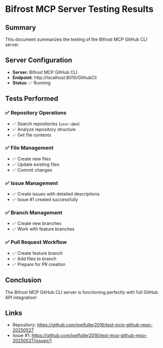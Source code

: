 # Bifrost MCP Server Testing Results

## Summary
This document summarizes the testing of the Bifrost MCP GitHub CLI server.

## Server Configuration
- **Server**: Bifrost MCP GitHub CLI
- **Endpoint**: http://localhost:8010/GithubCli
- **Status**: ✅ Running

## Tests Performed

### ✅ Repository Operations
- ✅ Search repositories (`user:@me`)
- ✅ Analyze repository structure
- ✅ Get file contents

### ✅ File Management  
- ✅ Create new files
- ✅ Update existing files
- ✅ Commit changes

### ✅ Issue Management
- ✅ Create issues with detailed descriptions
- ✅ Issue #1 created successfully

### ✅ Branch Management
- ✅ Create new branches
- ✅ Work with feature branches

### ✅ Pull Request Workflow
- ✅ Create feature branch
- ✅ Add files to branch
- ✅ Prepare for PR creation

## Conclusion
The Bifrost MCP GitHub CLI server is functioning perfectly with full GitHub API integration!

## Links
- Repository: https://github.com/joelfuller2016/test-mcp-github-repo-20250527
- Issue #1: https://github.com/joelfuller2016/test-mcp-github-repo-20250527/issues/1
